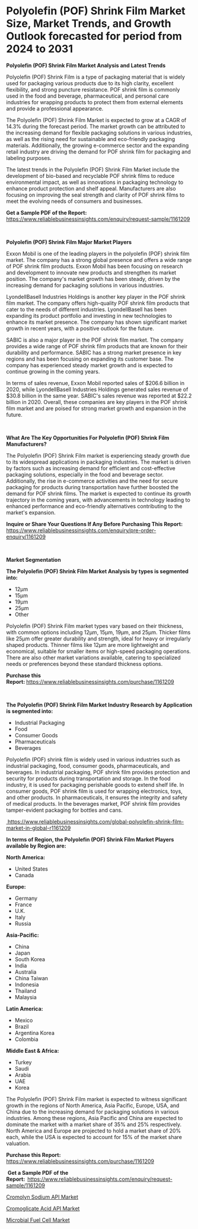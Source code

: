 <p><h1>Polyolefin (POF) Shrink Film Market Size, Market Trends, and Growth Outlook forecasted for period from 2024 to 2031</h1></p><p><strong>Polyolefin (POF) Shrink Film Market Analysis and Latest Trends</strong></p>
<p><p>Polyolefin (POF) Shrink Film is a type of packaging material that is widely used for packaging various products due to its high clarity, excellent flexibility, and strong puncture resistance. POF shrink film is commonly used in the food and beverage, pharmaceutical, and personal care industries for wrapping products to protect them from external elements and provide a professional appearance.</p><p>The Polyolefin (POF) Shrink Film Market is expected to grow at a CAGR of 14.3% during the forecast period. The market growth can be attributed to the increasing demand for flexible packaging solutions in various industries, as well as the rising need for sustainable and eco-friendly packaging materials. Additionally, the growing e-commerce sector and the expanding retail industry are driving the demand for POF shrink film for packaging and labeling purposes.</p><p>The latest trends in the Polyolefin (POF) Shrink Film Market include the development of bio-based and recyclable POF shrink films to reduce environmental impact, as well as innovations in packaging technology to enhance product protection and shelf appeal. Manufacturers are also focusing on improving the seal strength and clarity of POF shrink films to meet the evolving needs of consumers and businesses.</p></p>
<p><strong>Get a Sample PDF of the Report:&nbsp;</strong> <a href="https://www.reliablebusinessinsights.com/enquiry/request-sample/1161209">https://www.reliablebusinessinsights.com/enquiry/request-sample/1161209</a></p>
<p>&nbsp;</p>
<p><strong>Polyolefin (POF) Shrink Film Major Market Players</strong></p>
<p><p>Exxon Mobil is one of the leading players in the polyolefin (POF) shrink film market. The company has a strong global presence and offers a wide range of POF shrink film products. Exxon Mobil has been focusing on research and development to innovate new products and strengthen its market position. The company's market growth has been steady, driven by the increasing demand for packaging solutions in various industries.</p><p>LyondellBasell Industries Holdings is another key player in the POF shrink film market. The company offers high-quality POF shrink film products that cater to the needs of different industries. LyondellBasell has been expanding its product portfolio and investing in new technologies to enhance its market presence. The company has shown significant market growth in recent years, with a positive outlook for the future.</p><p>SABIC is also a major player in the POF shrink film market. The company provides a wide range of POF shrink film products that are known for their durability and performance. SABIC has a strong market presence in key regions and has been focusing on expanding its customer base. The company has experienced steady market growth and is expected to continue growing in the coming years.</p><p>In terms of sales revenue, Exxon Mobil reported sales of $206.6 billion in 2020, while LyondellBasell Industries Holdings generated sales revenue of $30.8 billion in the same year. SABIC's sales revenue was reported at $22.2 billion in 2020. Overall, these companies are key players in the POF shrink film market and are poised for strong market growth and expansion in the future.</p></p>
<p>&nbsp;</p>
<p><strong>What Are The Key Opportunities For Polyolefin (POF) Shrink Film Manufacturers?</strong></p>
<p><p>The Polyolefin (POF) Shrink Film market is experiencing steady growth due to its widespread applications in packaging industries. The market is driven by factors such as increasing demand for efficient and cost-effective packaging solutions, especially in the food and beverage sector. Additionally, the rise in e-commerce activities and the need for secure packaging for products during transportation have further boosted the demand for POF shrink films. The market is expected to continue its growth trajectory in the coming years, with advancements in technology leading to enhanced performance and eco-friendly alternatives contributing to the market's expansion.</p></p>
<p><strong>Inquire or Share Your Questions If Any Before Purchasing This Report:</strong> <a href="https://www.reliablebusinessinsights.com/enquiry/pre-order-enquiry/1161209">https://www.reliablebusinessinsights.com/enquiry/pre-order-enquiry/1161209</a></p>
<p>&nbsp;</p>
<p><strong>Market Segmentation</strong></p>
<p><strong>The Polyolefin (POF) Shrink Film Market Analysis by types is segmented into:</strong></p>
<p><ul><li>12μm</li><li>15μm</li><li>19μm</li><li>25μm</li><li>Other</li></ul></p>
<p><p>Polyolefin (POF) Shrink Film market types vary based on their thickness, with common options including 12μm, 15μm, 19μm, and 25μm. Thicker films like 25μm offer greater durability and strength, ideal for heavy or irregularly shaped products. Thinner films like 12μm are more lightweight and economical, suitable for smaller items or high-speed packaging operations. There are also other market variations available, catering to specialized needs or preferences beyond these standard thickness options.</p></p>
<p><strong>Purchase this Report:&nbsp;</strong><a href="https://www.reliablebusinessinsights.com/purchase/1161209">https://www.reliablebusinessinsights.com/purchase/1161209</a></p>
<p>&nbsp;</p>
<p><strong>The Polyolefin (POF) Shrink Film Market Industry Research by Application is segmented into:</strong></p>
<p><ul><li>Industrial Packaging</li><li>Food</li><li>Consumer Goods</li><li>Pharmaceuticals</li><li>Beverages</li></ul></p>
<p><p>Polyolefin (POF) shrink film is widely used in various industries such as industrial packaging, food, consumer goods, pharmaceuticals, and beverages. In industrial packaging, POF shrink film provides protection and security for products during transportation and storage. In the food industry, it is used for packaging perishable goods to extend shelf life. In consumer goods, POF shrink film is used for wrapping electronics, toys, and other products. In pharmaceuticals, it ensures the integrity and safety of medical products. In the beverages market, POF shrink film provides tamper-evident packaging for bottles and cans.</p></p>
<p><a href="https://www.reliablebusinessinsights.com/global-polyolefin-shrink-film-market-in-global-r1161209">&nbsp;https://www.reliablebusinessinsights.com/global-polyolefin-shrink-film-market-in-global-r1161209</a></p>
<p><strong>In terms of Region, the Polyolefin (POF) Shrink Film Market Players available by Region are:</strong></p>
<p>
    <p> <strong> North America: </strong>
        <ul>
            <li>United States</li>
            <li>Canada</li>
        </ul>
        </p> 
    <p> <strong> Europe: </strong>
        <ul>
            <li>Germany</li>
            <li>France</li>
            <li>U.K.</li>
            <li>Italy</li>
            <li>Russia</li>
        </ul>
        </p> 
    <p> <strong> Asia-Pacific: </strong>
        <ul>
            <li>China</li>
            <li>Japan</li>
            <li>South Korea</li>
            <li>India</li>
            <li>Australia</li>
            <li>China Taiwan</li>
            <li>Indonesia</li>
            <li>Thailand</li>
            <li>Malaysia</li>
        </ul>
        </p> 
    <p> <strong> Latin America: </strong>
        <ul>
            <li>Mexico</li>
            <li>Brazil</li>
            <li>Argentina Korea</li>
            <li>Colombia</li>
        </ul>
        </p> 
    <p> <strong> Middle East & Africa: </strong>
        <ul>
            <li>Turkey</li>
            <li>Saudi</li>
            <li>Arabia</li>
            <li>UAE</li>
            <li>Korea</li>
        </ul>
    </p>
    </p>
<p><p>The Polyolefin (POF) Shrink Film market is expected to witness significant growth in the regions of North America, Asia Pacific, Europe, USA, and China due to the increasing demand for packaging solutions in various industries. Among these regions, Asia Pacific and China are expected to dominate the market with a market share of 35% and 25% respectively. North America and Europe are projected to hold a market share of 20% each, while the USA is expected to account for 15% of the market share valuation.</p></p>
<p><strong>Purchase this Report: </strong><a href="https://www.reliablebusinessinsights.com/purchase/1161209">https://www.reliablebusinessinsights.com/purchase/1161209</a></p>
<p>&nbsp;<strong>Get a Sample PDF of the Report:&nbsp;&nbsp;</strong><a href="https://www.reliablebusinessinsights.com/enquiry/request-sample/1161209">https://www.reliablebusinessinsights.com/enquiry/request-sample/1161209</a></p>
<p><strong></strong></p>
<p><p><a href="https://github.com/shahriarnajimjoy333/Market-Research-Report-List-1/blob/main/cromolyn-sodium-api-market.md">Cromolyn Sodium API Market</a></p><p><a href="https://github.com/emnqcawl19/Market-Research-Report-List-1/blob/main/cromoglicate-acid-api-market.md">Cromoglicate Acid API Market</a></p><p><a href="https://github.com/kulaberyasin52/Market-Research-Report-List-1/blob/main/microbial-fuel-cell-market.md">Microbial Fuel Cell Market</a></p></p>